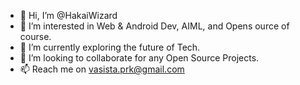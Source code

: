 - 👋 Hi, I’m @HakaiWizard
- 👀 I’m interested in Web & Android Dev, AIML, and Opens ource of course.
- 🌱 I’m currently exploring the future of Tech.
- 💞️ I’m looking to collaborate for any Open Source Projects.
- 📫 Reach me on vasista.prk@gmail.com

<!---
HakaiWizard/HakaiWizard is a ✨ special ✨ repository because its `README.md` (this file) appears on your GitHub profile.
You can click the Preview link to take a look at your changes.
--->
